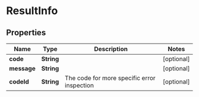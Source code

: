 
# ResultInfo

## Properties
Name | Type | Description | Notes
------------ | ------------- | ------------- | -------------
**code** | **String** |  |  [optional]
**message** | **String** |  |  [optional]
**codeId** | **String** | The code for more specific error inspection |  [optional]




